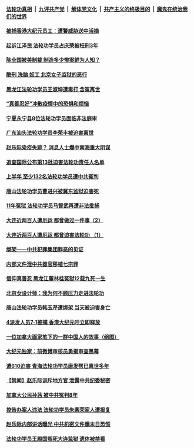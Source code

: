

####  [法轮功真相](../../../../basic/blob/master/README.md?t=07101502) &nbsp;|&nbsp; [九评共产党](../../../../9ping.md/blob/master/README.md?t=07101502) &nbsp;|&nbsp; [解体党文化](../../../../jtdwh.md/blob/master/README.md?t=07101502)  &nbsp;|&nbsp; [共产主义的终极目的](../../../../gczydzjmd.md/blob/master/README.md?t=07101502) &nbsp;|&nbsp; [魔鬼在统治我们的世界](../../../../mgztzwmdsj.md/blob/master/README.md?t=07101502) 

#### [被捕香港大纪元员工：遭警威胁送中活摘](../pages/prog424/a102890434.md?t=07101502) 

#### [起诉江泽民 法轮功学员占庆荣被枉刑3年](../pages/prog424/a102890428.md?t=07101502) 

#### [陈全国被美制裁 制造多少惨案鲜为人知？](../pages/prog424/a102890325.md?t=07101502) 

#### [酷刑 洗脑 奴工 北京女子监狱的恶行](../pages/prog424/a102889624.md?t=07101502) 

#### [黑龙江法轮功学员王淑坤遭毒打 含冤离世](../pages/prog424/a102889615.md?t=07101502) 

#### [“真善忍好”冲散疫情中的恐惧和烦恼](../pages/prog424/a102889595.md?t=07101502) 

#### [宁夏永宁县8位法轮功学员面临非法庭审](../pages/prog424/a102889327.md?t=07101502) 

#### [广东汕头法轮功学员李荣丰被迫害离世](../pages/prog424/a102888726.md?t=07101502) 

#### [赵乐际染疫失踪？ 消息人士爆中南海重大阴谋](../pages/prog424/a102888603.md?t=07101502) 

#### [追查国际公布第13批迫害法轮功责任人名单](../pages/prog424/a102887760.md?t=07101502) 

#### [上半年 至少132名法轮功学员遭中共冤判](../pages/prog424/a102887019.md?t=07101502) 

#### [唐山法轮功学员曹进兴被冀东监狱迫害死](../pages/prog424/a102886856.md?t=07101502) 

#### [11年冤狱 法轮功学员马智武再遭非法批捕](../pages/prog424/a102886601.md?t=07101502) 

#### [大连近两百人遭厄运 都曾做过一件事（2）](../pages/prog424/a102885831.md?t=07101502) 

#### [大连近两百人遭厄运 都曾迫害法轮功 （1）](../pages/prog424/a102885819.md?t=07101502) 

#### [绑架——中共犯罪集团罪恶的见证](../pages/prog424/a102885814.md?t=07101502) 

#### [内部文件泄中共器官移植七宗罪](../pages/prog424/a102885616.md?t=07101502) 

#### [信仰真善忍 黑龙江董林桂冤狱12载九死一生](../pages/prog424/a102885038.md?t=07101502) 

#### [北京女设计师：我为何不顾压力走进法轮功](../pages/prog424/a102885030.md?t=07101502) 

#### [唐山法轮功学员韩玉芹遭绑架 当天被迫害身亡](../pages/prog424/a102884496.md?t=07101502) 

#### [4派发人员7·1被捕 香港大纪元吁立即释放](../pages/prog424/a102884284.md?t=07101502) 

#### [一位加拿大画家笔下的一群中国人的故事（组图）](../pages/prog424/a102884281.md?t=07101502) 

#### [大纪元独家：前微博审核员勇揭审查黑幕](../pages/prog424/a102883917.md?t=07101502) 

#### [遭610迫害 青海法轮功学员唐发帮已离世多年](../pages/prog424/a102883426.md?t=07101502) 

#### [【禁闻】赵乐际训斥地方官 泄露中共纪委秘密](../pages/prog424/a102883200.md?t=07101502) 

#### [加拿大公民孙茜 被中共冤判8年](../pages/prog424/a102882757.md?t=07101502) 

#### [控告办案人违法 法轮功学员朱素荣家人遭报复](../pages/prog424/a102882576.md?t=07101502) 

#### [赵乐际内部讲话曝光 中共机密文件爆末日恐慌](../pages/prog424/a102882462.md?t=07101502) 

#### [法轮功学员王殿国冤死大连监狱 遗体被禁看](../pages/prog424/a102881814.md?t=07101502) 


